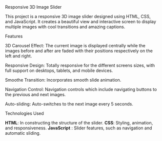 Responsive 3D Image Slider

This project is a responsive 3D image slider designed using HTML, CSS, and JavaScript. It creates a beautiful view and interactive screen to display multiple images with cool transitions and amazing captions.

Features

3D Carousel Effect: The current image is displayed centrally while the images before and after are faded with their positions respectively on the left and right.

Responsive Design: Totally responsive for the different screens sizes, with full support on desktops, tablets, and mobile devices.

Smoothe Transition: Incorporates smooth slide animation.

Navigation Control: Navigation controls which include navigating buttons to the previous and next images.

Auto-sliding: Auto-switches to the next image every 5 seconds.

Technologies Used

**HTML**: In constructing the structure of the slider.
**CSS**: Styling, animation, and responsiveness.
**JavaScript** : Slider features, such as navigation and automatic sliding.
